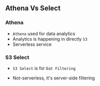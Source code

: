 ## Athena Vs Select

### Athena

- `Athena` used for data analytics
- Analytics is happening in directly `S3`
- Serverless service

### S3 Select

- `S3 Select` is for `Dat Filtering`

- Not-serverless, it's server-side filtering
